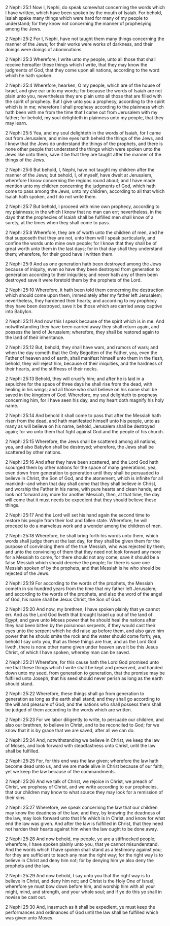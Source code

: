 2 Nephi 25:1 Now I, Nephi, do speak somewhat concerning the words which
I have written, which have been spoken by the mouth of Isaiah. For
behold, Isaiah spake many things which were hard for many of my people
to understand; for they know not concerning the manner of prophesying
among the Jews.

2 Nephi 25:2 For I, Nephi, have not taught them many things concerning
the manner of the Jews; for their works were works of darkness, and
their doings were doings of abominations.

2 Nephi 25:3 Wherefore, I write unto my people, unto all those that
shall receive hereafter these things which I write, that they may know
the judgments of God, that they come upon all nations, according to the
word which he hath spoken.

2 Nephi 25:4 Wherefore, hearken, O my people, which are of the house of
Israel, and give ear unto my words; for because the words of Isaiah are
not plain unto you, nevertheless they are plain unto all those that are
filled with the spirit of prophecy. But I give unto you a prophecy,
according to the spirit which is in me; wherefore I shall prophesy
according to the plainness which hath been with me from the time that I
came out from Jerusalem with my father; for behold, my soul delighteth
in plainness unto my people, that they may learn.

2 Nephi 25:5 Yea, and my soul delighteth in the words of Isaiah, for I
came out from Jerusalem, and mine eyes hath beheld the things of the
Jews, and I know that the Jews do understand the things of the prophets,
and there is none other people that understand the things which were
spoken unto the Jews like unto them, save it be that they are taught
after the manner of the things of the Jews.

2 Nephi 25:6 But behold, I, Nephi, have not taught my children after the
manner of the Jews; but behold, I, of myself, have dwelt at Jerusalem,
wherefore I know concerning the regions round about; and I have made
mention unto my children concerning the judgments of God, which hath
come to pass among the Jews, unto my children, according to all that
which Isaiah hath spoken, and I do not write them.

2 Nephi 25:7 But behold, I proceed with mine own prophecy, according to
my plainness; in the which I know that no man can err; nevertheless, in
the days that the prophecies of Isaiah shall be fulfilled men shall know
of a surety, at the times when they shall come to pass.

2 Nephi 25:8 Wherefore, they are of worth unto the children of men, and
he that supposeth that they are not, unto them will I speak
particularly, and confine the words unto mine own people; for I know
that they shall be of great worth unto them in the last days; for in
that day shall they understand them; wherefore, for their good have I
written them.

2 Nephi 25:9 And as one generation hath been destroyed among the Jews
because of iniquity, even so have they been destroyed from generation to
generation according to their iniquities; and never hath any of them
been destroyed save it were foretold them by the prophets of the Lord.

2 Nephi 25:10 Wherefore, it hath been told them concerning the
destruction which should come upon them, immediately after my father
left Jerusalem; nevertheless, they hardened their hearts; and according
to my prophecy they have been destroyed, save it be those which are
carried away captive into Babylon.

2 Nephi 25:11 And now this I speak because of the spirit which is in me.
And notwithstanding they have been carried away they shall return again,
and possess the land of Jerusalem; wherefore, they shall be restored
again to the land of their inheritance.

2 Nephi 25:12 But, behold, they shall have wars, and rumors of wars; and
when the day cometh that the Only Begotten of the Father, yea, even the
Father of heaven and of earth, shall manifest himself unto them in the
flesh, behold, they will reject him, because of their iniquities, and
the hardness of their hearts, and the stiffness of their necks.

2 Nephi 25:13 Behold, they will crucify him; and after he is laid in a
sepulchre for the space of three days he shall rise from the dead, with
healing in his wings; and all those who shall believe on his name shall
be saved in the kingdom of God. Wherefore, my soul delighteth to
prophesy concerning him, for I have seen his day, and my heart doth
magnify his holy name.

2 Nephi 25:14 And behold it shall come to pass that after the Messiah
hath risen from the dead, and hath manifested himself unto his people,
unto as many as will believe on his name, behold, Jerusalem shall be
destroyed again; for wo unto them that fight against God and the people
of his church.

2 Nephi 25:15 Wherefore, the Jews shall be scattered among all nations;
yea, and also Babylon shall be destroyed; wherefore, the Jews shall be
scattered by other nations.

2 Nephi 25:16 And after they have been scattered, and the Lord God hath
scourged them by other nations for the space of many generations, yea,
even down from generation to generation until they shall be persuaded to
believe in Christ, the Son of God, and the atonement, which is infinite
for all mankind--and when that day shall come that they shall believe in
Christ, and worship the Father in his name, with pure hearts and clean
hands, and look not forward any more for another Messiah, then, at that
time, the day will come that it must needs be expedient that they should
believe these things.

2 Nephi 25:17 And the Lord will set his hand again the second time to
restore his people from their lost and fallen state. Wherefore, he will
proceed to do a marvelous work and a wonder among the children of men.

2 Nephi 25:18 Wherefore, he shall bring forth his words unto them, which
words shall judge them at the last day, for they shall be given them for
the purpose of convincing them of the true Messiah, who was rejected by
them; and unto the convincing of them that they need not look forward
any more for a Messiah to come, for there should not any come, save it
should be a false Messiah which should deceive the people; for there is
save one Messiah spoken of by the prophets, and that Messiah is he who
should be rejected of the Jews.

2 Nephi 25:19 For according to the words of the prophets, the Messiah
cometh in six hundred years from the time that my father left Jerusalem;
and according to the words of the prophets, and also the word of the
angel of God, his name shall be Jesus Christ, the Son of God.

2 Nephi 25:20 And now, my brethren, I have spoken plainly that ye cannot
err. And as the Lord God liveth that brought Israel up out of the land
of Egypt, and gave unto Moses power that he should heal the nations
after they had been bitten by the poisonous serpents, if they would cast
their eyes unto the serpent which he did raise up before them, and also
gave him power that he should smite the rock and the water should come
forth; yea, behold I say unto you, that as these things are true, and as
the Lord God liveth, there is none other name given under heaven save it
be this Jesus Christ, of which I have spoken, whereby man can be saved.

2 Nephi 25:21 Wherefore, for this cause hath the Lord God promised unto
me that these things which I write shall be kept and preserved, and
handed down unto my seed, from generation to generation, that the
promise may be fulfilled unto Joseph, that his seed should never perish
as long as the earth should stand.

2 Nephi 25:22 Wherefore, these things shall go from generation to
generation as long as the earth shall stand; and they shall go according
to the will and pleasure of God; and the nations who shall possess them
shall be judged of them according to the words which are written.

2 Nephi 25:23 For we labor diligently to write, to persuade our
children, and also our brethren, to believe in Christ, and to be
reconciled to God; for we know that it is by grace that we are saved,
after all we can do.

2 Nephi 25:24 And, notwithstanding we believe in Christ, we keep the law
of Moses, and look forward with steadfastness unto Christ, until the law
shall be fulfilled.

2 Nephi 25:25 For, for this end was the law given; wherefore the law
hath become dead unto us, and we are made alive in Christ because of our
faith; yet we keep the law because of the commandments.

2 Nephi 25:26 And we talk of Christ, we rejoice in Christ, we preach of
Christ, we prophesy of Christ, and we write according to our prophecies,
that our children may know to what source they may look for a remission
of their sins.

2 Nephi 25:27 Wherefore, we speak concerning the law that our children
may know the deadness of the law; and they, by knowing the deadness of
the law, may look forward unto that life which is in Christ, and know
for what end the law was given. And after the law is fulfilled in
Christ, that they need not harden their hearts against him when the law
ought to be done away.

2 Nephi 25:28 And now behold, my people, ye are a stiffnecked people;
wherefore, I have spoken plainly unto you, that ye cannot misunderstand.
And the words which I have spoken shall stand as a testimony against
you; for they are sufficient to teach any man the right way; for the
right way is to believe in Christ and deny him not; for by denying him
ye also deny the prophets and the law.

2 Nephi 25:29 And now behold, I say unto you that the right way is to
believe in Christ, and deny him not; and Christ is the Holy One of
Israel; wherefore ye must bow down before him, and worship him with all
your might, mind, and strength, and your whole soul; and if ye do this
ye shall in nowise be cast out.

2 Nephi 25:30 And, inasmuch as it shall be expedient, ye must keep the
performances and ordinances of God until the law shall be fulfilled
which was given unto Moses.
